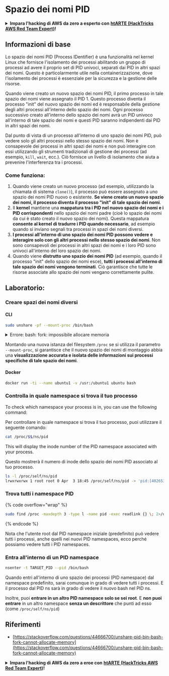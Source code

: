 # Spazio dei nomi PID

<details>

<summary><strong>Impara l'hacking di AWS da zero a esperto con</strong> <a href="https://training.hacktricks.xyz/courses/arte"><strong>htARTE (HackTricks AWS Red Team Expert)</strong></a><strong>!</strong></summary>

Altri modi per supportare HackTricks:

* Se vuoi vedere la tua **azienda pubblicizzata in HackTricks** o **scaricare HackTricks in PDF** Controlla i [**PACCHETTI DI ABBONAMENTO**](https://github.com/sponsors/carlospolop)!
* Ottieni il [**merchandising ufficiale di PEASS & HackTricks**](https://peass.creator-spring.com)
* Scopri [**The PEASS Family**](https://opensea.io/collection/the-peass-family), la nostra collezione di [**NFT esclusivi**](https://opensea.io/collection/the-peass-family)
* **Unisciti al** 💬 [**gruppo Discord**](https://discord.gg/hRep4RUj7f) o al [**gruppo Telegram**](https://t.me/peass) o **seguici** su **Twitter** 🐦 [**@carlospolopm**](https://twitter.com/hacktricks_live)**.**
* **Condividi i tuoi trucchi di hacking inviando PR ai** [**HackTricks**](https://github.com/carlospolop/hacktricks) e [**HackTricks Cloud**](https://github.com/carlospolop/hacktricks-cloud) github repos.

</details>

## Informazioni di base

Lo spazio dei nomi PID (Process IDentifier) è una funzionalità nel kernel Linux che fornisce l'isolamento dei processi abilitando un gruppo di processi ad avere il proprio set di PID univoci, separati dai PID in altri spazi dei nomi. Questo è particolarmente utile nella containerizzazione, dove l'isolamento dei processi è essenziale per la sicurezza e la gestione delle risorse.

Quando viene creato un nuovo spazio dei nomi PID, il primo processo in tale spazio dei nomi viene assegnato il PID 1. Questo processo diventa il processo "init" del nuovo spazio dei nomi ed è responsabile della gestione degli altri processi all'interno dello spazio dei nomi. Ogni processo successivo creato all'interno dello spazio dei nomi avrà un PID univoco all'interno di tale spazio dei nomi e questi PID saranno indipendenti dai PID in altri spazi dei nomi.

Dal punto di vista di un processo all'interno di uno spazio dei nomi PID, può vedere solo gli altri processi nello stesso spazio dei nomi. Non è consapevole dei processi in altri spazi dei nomi e non può interagire con essi utilizzando gli strumenti tradizionali di gestione dei processi (ad esempio, `kill`, `wait`, ecc.). Ciò fornisce un livello di isolamento che aiuta a prevenire l'interferenza tra i processi.

### Come funziona:

1. Quando viene creato un nuovo processo (ad esempio, utilizzando la chiamata di sistema `clone()`), il processo può essere assegnato a uno spazio dei nomi PID nuovo o esistente. **Se viene creato un nuovo spazio dei nomi, il processo diventa il processo "init" di tale spazio dei nomi**.
2. Il **kernel** mantiene una **mappatura tra i PID nel nuovo spazio dei nomi e i PID corrispondenti** nello spazio dei nomi padre (cioè lo spazio dei nomi da cui è stato creato il nuovo spazio dei nomi). Questa mappatura **consente al kernel di tradurre i PID quando necessario**, ad esempio quando si inviano segnali tra processi in spazi dei nomi diversi.
3. **I processi all'interno di uno spazio dei nomi PID possono vedere e interagire solo con gli altri processi nello stesso spazio dei nomi**. Non sono consapevoli dei processi in altri spazi dei nomi e i loro PID sono univoci all'interno del loro spazio dei nomi.
4. Quando viene **distrutto uno spazio dei nomi PID** (ad esempio, quando il processo "init" dello spazio dei nomi esce), **tutti i processi all'interno di tale spazio dei nomi vengono terminati**. Ciò garantisce che tutte le risorse associate allo spazio dei nomi vengano correttamente pulite.

## Laboratorio:

### Creare spazi dei nomi diversi

#### CLI
```bash
sudo unshare -pf --mount-proc /bin/bash
```
<details>

<summary>Errore: bash: fork: impossibile allocare memoria</summary>

Quando `unshare` viene eseguito senza l'opzione `-f`, si verifica un errore a causa del modo in cui Linux gestisce i nuovi spazi dei nomi PID (Process ID). Di seguito sono riportati i dettagli chiave e la soluzione:

1. **Spiegazione del problema**:
- Il kernel Linux consente a un processo di creare nuovi spazi dei nomi utilizzando la chiamata di sistema `unshare`. Tuttavia, il processo che avvia la creazione di un nuovo spazio dei nomi PID (chiamato "processo di unshare") non entra nel nuovo spazio dei nomi; solo i suoi processi figlio lo fanno.
- L'esecuzione di `%unshare -p /bin/bash%` avvia `/bin/bash` nello stesso processo di `unshare`. Di conseguenza, `/bin/bash` e i suoi processi figlio si trovano nello spazio dei nomi PID originale.
- Il primo processo figlio di `/bin/bash` nel nuovo spazio dei nomi diventa PID 1. Quando questo processo esce, viene attivata la pulizia dello spazio dei nomi se non ci sono altri processi, poiché il PID 1 ha il ruolo speciale di adottare i processi orfani. Il kernel Linux disabiliterà quindi l'allocazione dei PID in tale spazio dei nomi.

2. **Conseguenza**:
- L'uscita del PID 1 in un nuovo spazio dei nomi porta alla pulizia del flag `PIDNS_HASH_ADDING`. Ciò comporta il fallimento della funzione `alloc_pid` nell'allocazione di un nuovo PID durante la creazione di un nuovo processo, producendo l'errore "Impossibile allocare memoria".

3. **Soluzione**:
- Il problema può essere risolto utilizzando l'opzione `-f` con `unshare`. Questa opzione fa sì che `unshare` crei un nuovo processo dopo aver creato il nuovo spazio dei nomi PID.
- Eseguendo `%unshare -fp /bin/bash%`, si garantisce che il comando `unshare` stesso diventi PID 1 nel nuovo spazio dei nomi. `/bin/bash` e i suoi processi figlio sono quindi contenuti in modo sicuro all'interno di questo nuovo spazio dei nomi, evitando l'uscita prematura del PID 1 e consentendo un'allocazione normale dei PID.

Assicurandosi che `unshare` venga eseguito con l'opzione `-f`, il nuovo spazio dei nomi PID viene mantenuto correttamente, consentendo a `/bin/bash` e ai suoi sottoprocessi di funzionare senza incontrare l'errore di allocazione della memoria.

</details>

Montando una nuova istanza del filesystem `/proc` se si utilizza il parametro `--mount-proc`, si garantisce che il nuovo spazio dei nomi di montaggio abbia una **visualizzazione accurata e isolata delle informazioni sui processi specifiche di tale spazio dei nomi**.

#### Docker
```bash
docker run -ti --name ubuntu1 -v /usr:/ubuntu1 ubuntu bash
```
### &#x20;Controlla in quale namespace si trova il tuo processo

To check which namespace your process is in, you can use the following command:

Per controllare in quale namespace si trova il tuo processo, puoi utilizzare il seguente comando:

```bash
cat /proc/$$/ns/pid
```

This will display the inode number of the PID namespace associated with your process.

Questo mostrerà il numero di inode dello spazio dei nomi PID associato al tuo processo.
```bash
ls -l /proc/self/ns/pid
lrwxrwxrwx 1 root root 0 Apr  3 18:45 /proc/self/ns/pid -> 'pid:[4026532412]'
```
### Trova tutti i namespace PID

{% code overflow="wrap" %}
```bash
sudo find /proc -maxdepth 3 -type l -name pid -exec readlink {} \; 2>/dev/null | sort -u
```
{% endcode %}

Nota che l'utente root dal PID namespace iniziale (predefinito) può vedere tutti i processi, anche quelli nei nuovi PID namespaces, ecco perché possiamo vedere tutti i PID namespaces.

### Entra all'interno di un PID namespace
```bash
nsenter -t TARGET_PID --pid /bin/bash
```
Quando entri all'interno di uno spazio dei processi (PID namespace) dal namespace predefinito, sarai comunque in grado di vedere tutti i processi. E il processo dal PID ns sarà in grado di vedere il nuovo bash nel PID ns.

Inoltre, puoi **entrare in un altro PID namespace solo se sei root**. E **non puoi** **entrare** in un altro namespace **senza un descrittore** che punti ad esso (come `/proc/self/ns/pid`)

## Riferimenti
* [https://stackoverflow.com/questions/44666700/unshare-pid-bin-bash-fork-cannot-allocate-memory](https://stackoverflow.com/questions/44666700/unshare-pid-bin-bash-fork-cannot-allocate-memory)

<details>

<summary><strong>Impara l'hacking di AWS da zero a eroe con</strong> <a href="https://training.hacktricks.xyz/courses/arte"><strong>htARTE (HackTricks AWS Red Team Expert)</strong></a><strong>!</strong></summary>

Altri modi per supportare HackTricks:

* Se vuoi vedere la tua **azienda pubblicizzata in HackTricks** o **scaricare HackTricks in PDF** Controlla i [**PACCHETTI DI ABBONAMENTO**](https://github.com/sponsors/carlospolop)!
* Ottieni il [**merchandising ufficiale di PEASS & HackTricks**](https://peass.creator-spring.com)
* Scopri [**The PEASS Family**](https://opensea.io/collection/the-peass-family), la nostra collezione di esclusive [**NFT**](https://opensea.io/collection/the-peass-family)
* **Unisciti al** 💬 [**gruppo Discord**](https://discord.gg/hRep4RUj7f) o al [**gruppo Telegram**](https://t.me/peass) o **seguici** su **Twitter** 🐦 [**@carlospolopm**](https://twitter.com/hacktricks_live)**.**
* **Condividi i tuoi trucchi di hacking inviando PR ai** [**HackTricks**](https://github.com/carlospolop/hacktricks) e [**HackTricks Cloud**](https://github.com/carlospolop/hacktricks-cloud) github repos.

</details>
